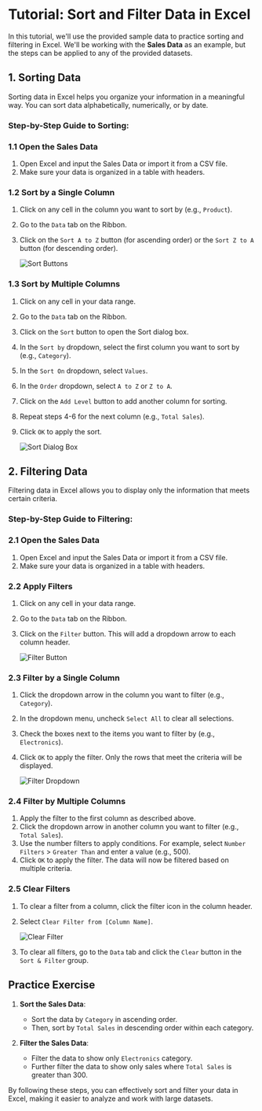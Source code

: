 # Tutorial: Sort and Filter Data in Excel

In this tutorial, we'll use the provided sample data to practice sorting and filtering in Excel. We'll be working with the **Sales Data** as an example, but the steps can be applied to any of the provided datasets.

## 1. Sorting Data

Sorting data in Excel helps you organize your information in a meaningful way. You can sort data alphabetically, numerically, or by date.

### Step-by-Step Guide to Sorting:

### 1.1 Open the Sales Data

1. Open Excel and input the Sales Data or import it from a CSV file.
2. Make sure your data is organized in a table with headers.

### 1.2 Sort by a Single Column

1. Click on any cell in the column you want to sort by (e.g., `Product`).
2. Go to the `Data` tab on the Ribbon.
3. Click on the `Sort A to Z` button (for ascending order) or the `Sort Z to A` button (for descending order).

   ![Sort Buttons](https://exceljet.net/sites/default/files/images/how-to/2018/10/excel-sort-button.png)

### 1.3 Sort by Multiple Columns

1. Click on any cell in your data range.
2. Go to the `Data` tab on the Ribbon.
3. Click on the `Sort` button to open the Sort dialog box.
4. In the `Sort by` dropdown, select the first column you want to sort by (e.g., `Category`).
5. In the `Sort On` dropdown, select `Values`.
6. In the `Order` dropdown, select `A to Z` or `Z to A`.
7. Click on the `Add Level` button to add another column for sorting.
8. Repeat steps 4-6 for the next column (e.g., `Total Sales`).
9. Click `OK` to apply the sort.

   ![Sort Dialog Box](https://exceljet.net/sites/default/files/images/how-to/2018/10/excel-sort-dialog-box.png)

## 2. Filtering Data

Filtering data in Excel allows you to display only the information that meets certain criteria.

### Step-by-Step Guide to Filtering:

### 2.1 Open the Sales Data

1. Open Excel and input the Sales Data or import it from a CSV file.
2. Make sure your data is organized in a table with headers.

### 2.2 Apply Filters

1. Click on any cell in your data range.
2. Go to the `Data` tab on the Ribbon.
3. Click on the `Filter` button. This will add a dropdown arrow to each column header.

   ![Filter Button](https://exceljet.net/sites/default/files/images/how-to/2018/10/excel-filter-button.png)

### 2.3 Filter by a Single Column

1. Click the dropdown arrow in the column you want to filter (e.g., `Category`).
2. In the dropdown menu, uncheck `Select All` to clear all selections.
3. Check the boxes next to the items you want to filter by (e.g., `Electronics`).
4. Click `OK` to apply the filter. Only the rows that meet the criteria will be displayed.

   ![Filter Dropdown](https://exceljet.net/sites/default/files/images/how-to/2018/10/excel-filter-dropdown.png)

### 2.4 Filter by Multiple Columns

1. Apply the filter to the first column as described above.
2. Click the dropdown arrow in another column you want to filter (e.g., `Total Sales`).
3. Use the number filters to apply conditions. For example, select `Number Filters` > `Greater Than` and enter a value (e.g., 500).
4. Click `OK` to apply the filter. The data will now be filtered based on multiple criteria.

### 2.5 Clear Filters

1. To clear a filter from a column, click the filter icon in the column header.
2. Select `Clear Filter from [Column Name]`.

   ![Clear Filter](https://exceljet.net/sites/default/files/images/how-to/2018/10/excel-clear-filter.png)

3. To clear all filters, go to the `Data` tab and click the `Clear` button in the `Sort & Filter` group.

## Practice Exercise

1. **Sort the Sales Data**:
   - Sort the data by `Category` in ascending order.
   - Then, sort by `Total Sales` in descending order within each category.

2. **Filter the Sales Data**:
   - Filter the data to show only `Electronics` category.
   - Further filter the data to show only sales where `Total Sales` is greater than 300.

By following these steps, you can effectively sort and filter your data in Excel, making it easier to analyze and work with large datasets.